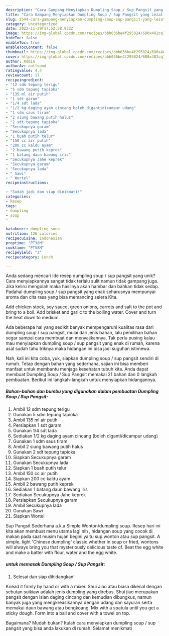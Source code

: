```yaml
---
description: "Cara Gampang Menyiapkan Dumpling Soup / Sup Pangsit yang Lezat Sekali"
title: "Cara Gampang Menyiapkan Dumpling Soup / Sup Pangsit yang Lezat Sekali"
slug: 2544-cara-gampang-menyiapkan-dumpling-soup-sup-pangsit-yang-lezat-sekali
category: Uncategorized
date: 2022-11-29T17:52:58.932Z
image: https://img-global.cpcdn.com/recipes/bbb036be4f295824/680x482cq70/dumpling-soup-sup-pangsit-foto-resep-utama.jpg
hideToc: false
enableToc: true
enableTocContent: false
thumbnail: https://img-global.cpcdn.com/recipes/bbb036be4f295824/680x482cq70/dumpling-soup-sup-pangsit-foto-resep-utama.jpg
cover: https://img-global.cpcdn.com/recipes/bbb036be4f295824/680x482cq70/dumpling-soup-sup-pangsit-foto-resep-utama.jpg
author: Admin
authorAv: notfound
ratingvalue: 4.4
reviewcount: 17
recipeingredient:
- "12 sdm tepung terigu"
- "5 sdm tepung tapioka"
- "135 ml air putih"
- "1 sdt garam"
- "1/4 sdt lada"
- "1/2 kg daging ayam cincang boleh digantidicampur udang"
- "1 sdm saus tiram"
- "2 siung bawang putih halus"
- "2 sdt tepung tapioka"
- "Secukupnya garam"
- "Secukupnya lada"
- "1 buah putih telur"
- "150 cc air putih"
- "200 cc kaldu ayam"
- "2 bawang putih keprek"
- "1 batang daun bawang iris"
- "Secukupnya Jahe keprek"
- "Secukupnya garam"
- "Secukupnya lada"
- " Sawi"
- " Wortel"
recipeinstructions:

- "Sudah jadi dan siap dinikmati!"
categories:
- Resep
tags:
- dumpling
- soup
- 

katakunci: dumpling soup  
nutrition: 126 calories
recipecuisine: Indonesian
preptime: "PT38M"
cooktime: "PT58M"
recipeyield: "3"
recipecategory: Lunch

---
```





Anda sedang mencari ide resep dumpling soup / sup pangsit yang unik? Cara menyiapkannya sangat tidak terlalu sulit namun tidak gampang juga. Jika keliru mengolah maka hasilnya akan hambar dan bahkan tidak sedap. Padahal dumpling soup / sup pangsit yang enak seharusnya mempunyai aroma dan cita rasa yang bisa memancing selera Kita.





Add chicken stock, soy sauce, green onions, carrots and salt to the pot and bring to a boil. Add brisket and garlic to the boiling water. Cover and turn the heat down to medium.

Ada beberapa hal yang sedikit banyak mempengaruhi kualitas rasa dari dumpling soup / sup pangsit, mulai dari jenis bahan, lalu pemilihan bahan segar sampai cara membuat dan menyajikannya. Tak perlu pusing kalau mau menyiapkan dumpling soup / sup pangsit yang enak di rumah, karena asal sudah tahu triknya maka hidangan ini bisa jadi suguhan istimewa.






Nah, kali ini kita coba, yuk, siapkan dumpling soup / sup pangsit sendiri di rumah. Tetap dengan bahan yang sederhana, sajian ini bisa memberi manfaat untuk membantu menjaga kesehatan tubuh kita. Anda dapat membuat Dumpling Soup / Sup Pangsit memakai 21 bahan dan 0 langkah pembuatan. Berikut ini langkah-langkah untuk menyiapkan hidangannya.

<!--inarticleads1-->

##### Bahan-bahan dan bumbu yang digunakan dalam pembuatan Dumpling Soup / Sup Pangsit:

1. Ambil 12 sdm tepung terigu
1. Gunakan 5 sdm tepung tapioka
1. Ambil 135 ml air putih
1. Persiapkan 1 sdt garam
1. Gunakan 1/4 sdt lada
1. Sediakan 1/2 kg daging ayam cincang (boleh diganti/dicampur udang)
1. Gunakan 1 sdm saus tiram
1. Ambil 2 siung bawang putih halus
1. Gunakan 2 sdt tepung tapioka
1. Siapkan Secukupnya garam
1. Gunakan Secukupnya lada
1. Siapkan 1 buah putih telur
1. Ambil 150 cc air putih
1. Siapkan 200 cc kaldu ayam
1. Ambil 2 bawang putih keprek
1. Sediakan 1 batang daun bawang iris
1. Sediakan Secukupnya Jahe keprek
1. Persiapkan Secukupnya garam
1. Ambil Secukupnya lada
1. Gunakan  Sawi
1. Siapkan  Wortel


Sup Pangsit Sederhana a.k.a Simple Wonton/dumpling soup. Resep hari ini kita akan membuat menu utama lagi nih , hidangan soup yang cocok di makan pada saat musim hujan begini yaitu sup wonton atau sup pangsit. A simple, light &#39;Chinese dumpling&#39; classic.whether in soup or fried, wontons will always bring you that mysteriously delicious taste of. Beat the egg white and make a batter with flour, water and the egg white. 

<!--inarticleads2-->

#####  untuk memasak Dumpling Soup / Sup Pangsit:


1. Selesai dan siap dihidangkan!

Knead it firmly by hand or with a mixer. Shui Jiao atau biasa dikenal dengan sebutan suikiaw adalah jenis dumpling yang direbus. Shui jiao merupakan pangsit dengan isian daging cincang dan kemudian dibungkus, namun banyak juga yang mengkreasikannya dengan udang dan sayuran serta memakai daun bawang atau bengkoang. Mix with a spatula until you get a sticky dough. Form into a ball and cover with a towel on top. 

Bagaimana? Mudah bukan? Itulah cara menyiapkan dumpling soup / sup pangsit yang bisa anda lakukan di rumah. Selamat menikmati
